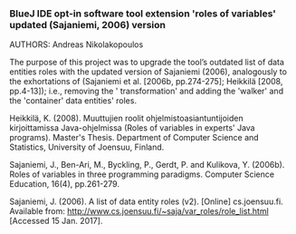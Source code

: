 ### BlueJ IDE opt-in software tool extension 'roles of variables' updated (Sajaniemi, 2006) version

AUTHORS: Andreas Nikolakopoulos

The purpose of this project was to upgrade the tool’s outdated list of data entities roles with the updated version of Sajaniemi (2006), analogously to the exhortations of (Sajaniemi et al. [2006b, pp.274-275]; Heikkilä [2008, pp.4-13]); i.e., removing the ' transformation' and adding the 'walker' and the 'container' data entities' roles.

Heikkilä, K. (2008). Muuttujien roolit ohjelmistoasiantuntijoiden kirjoittamissa Java-ohjelmissa (Roles of variables in experts' Java programs). Master's Thesis. Department of Computer Science and Statistics, University of Joensuu, Finland. 

Sajaniemi, J., Ben-Ari, M., Byckling, P., Gerdt, P. and Kulikova, Y. (2006b). Roles of variables in three programming paradigms. Computer Science Education, 16(4), pp.261-279.

Sajaniemi, J. (2006). A list of data entity roles (v2). [Online] cs.joensuu.fi. Available from: http://www.cs.joensuu.fi/~saja/var_roles/role_list.html [Accessed 15 Jan. 2017].



 	

